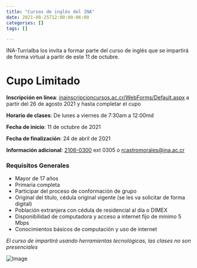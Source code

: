 ```yaml
---
title: "Cursos de inglés del INA"
date: 2021-08-25T12:00:00-06:00
categories: []
tags: []

---
```


INA-Turrialba los invita a formar parte del curso de inglés que se impartirá de forma virtual a partir de este 11 de octubre.

<!--more-->

# Cupo Limitado

**Inscripción en línea**: [inainscripcioncursos.ac.cr/WebForms/Default.aspx](https://www.inainscripcioncursos.ac.cr/WebForms/Default.aspx) a partir del 26 de agosto 2021 y hasta completar el cupo

**Horario de clases**: De lunes a viernes de 7:30am a 12:00md

**Fecha de inicio**: 11 de octubre de 2021

**Fecha de finalización**: 24 de abril de 2021

**Información adicional**: [2106-0300](tel:21060300) ext 0305 o [rcastromorales@ina.ac.cr](mailto:rcastromorales@ina.ac.cr) 

### Requisitos Generales

* Mayor de 17 años
* Primaria completa
* Participar del proceso de conformación de grupo
* Original del título, cédula original vigente (se les va solicitar de forma digital)
* Población extranjera con cédula de residencial al día o DIMEX
* Disponibilidad de computadora y acceso a internet fijo de mínimo 5 Mbps
* Conocimientos básicos de computación y uso de internet

*El curso de impartirá usando herramientas tecnológicas, las clases no son presenciales*

![Image](image.jpg)